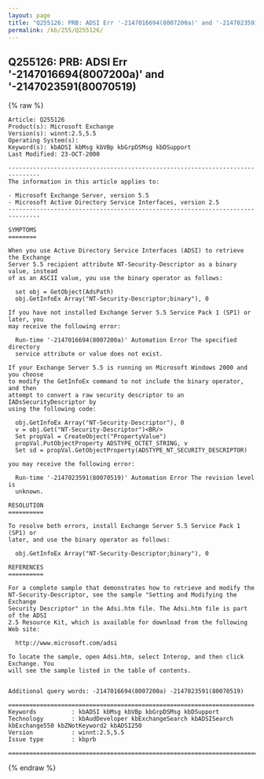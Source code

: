 ```yaml
---
layout: page
title: "Q255126: PRB: ADSI Err '-2147016694(8007200a)' and '-2147023591(80070519)"
permalink: /kb/255/Q255126/
---
```


## Q255126: PRB: ADSI Err '-2147016694(8007200a)' and '-2147023591(80070519)

{% raw %}

	Article: Q255126
	Product(s): Microsoft Exchange
	Version(s): winnt:2.5,5.5
	Operating System(s): 
	Keyword(s): kbADSI kbMsg kbVBp kbGrpDSMsg kbDSupport
	Last Modified: 23-OCT-2000
	
	-------------------------------------------------------------------------------
	The information in this article applies to:
	
	- Microsoft Exchange Server, version 5.5 
	- Microsoft Active Directory Service Interfaces, version 2.5 
	-------------------------------------------------------------------------------
	
	SYMPTOMS
	========
	
	When you use Active Directory Service Interfaces (ADSI) to retrieve the Exchange
	Server 5.5 recipient attribute NT-Security-Descriptor as a binary value, instead
	of as an ASCII value, you use the binary operator as follows:
	
	  set obj = GetObject(AdsPath)
	  obj.GetInfoEx Array("NT-Security-Descriptor;binary"), 0
	
	If you have not installed Exchange Server 5.5 Service Pack 1 (SP1) or later, you
	may receive the following error:
	
	  Run-time '-2147016694(8007200a)' Automation Error The specified directory
	  service attribute or value does not exist.
	
	If your Exchange Server 5.5 is running on Microsoft Windows 2000 and you choose
	to modify the GetInfoEx command to not include the binary operator, and then
	attempt to convert a raw security descriptor to an IADsSecurityDescriptor by
	using the following code:
	
	  obj.GetInfoEx Array("NT-Security-Descriptor"), 0
	  v = obj.Get("NT-Security-Descriptor")<BR/>
	  Set propVal = CreateObject("PropertyValue")
	  propVal.PutObjectProperty ADSTYPE_OCTET_STRING, v
	  Set sd = propVal.GetObjectProperty(ADSTYPE_NT_SECURITY_DESCRIPTOR)
	
	you may receive the following error:
	
	  Run-time '-2147023591(80070519)' Automation Error The revision level is
	  unknown.
	
	RESOLUTION
	==========
	
	To resolve both errors, install Exchange Server 5.5 Service Pack 1 (SP1) or
	later, and use the binary operator as follows:
	
	  obj.GetInfoEx Array("NT-Security-Descriptor;binary"), 0
	
	REFERENCES
	==========
	
	For a complete sample that demonstrates how to retrieve and modify the
	NT-Security-Descriptor, see the sample "Setting and Modifying the Exchange
	Security Descriptor" in the Adsi.htm file. The Adsi.htm file is part of the ADSI
	2.5 Resource Kit, which is available for download from the following Web site:
	
	  http://www.microsoft.com/adsi
	
	To locate the sample, open Adsi.htm, select Interop, and then click Exchange. You
	will see the sample listed in the table of contents.
	
	
	Additional query words: -2147016694(8007200a) -2147023591(80070519)
	
	======================================================================
	Keywords          : kbADSI kbMsg kbVBp kbGrpDSMsg kbDSupport 
	Technology        : kbAudDeveloper kbExchangeSearch kbADSISearch kbExchange550 kbZNotKeyword2 kbADSI250
	Version           : winnt:2.5,5.5
	Issue type        : kbprb
	
	=============================================================================
	

{% endraw %}
